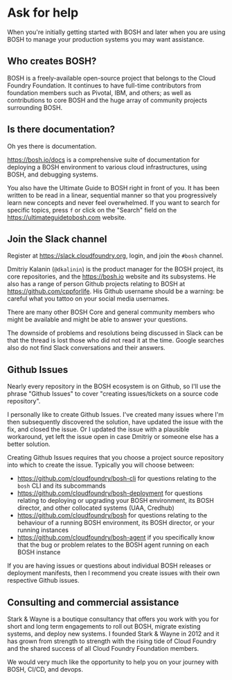 # Ask for help

When you're initially getting started with BOSH and later when you are using BOSH to manage your production systems you may want assistance.

## Who creates BOSH?

BOSH is a freely-available open-source project that belongs to the Cloud Foundry Foundation. It continues to have full-time contributors from foundation members such as Pivotal, IBM, and others; as well as contributions to core BOSH and the huge array of community projects surrounding BOSH.

## Is there documentation?

Oh yes there is documentation.

https://bosh.io/docs is a comprehensive suite of documentation for deploying a BOSH environment to various cloud infrastructures, using BOSH, and debugging systems.

You also have the Ultimate Guide to BOSH right in front of you. It has been written to be read in a linear, sequential manner so that you progressively learn new concepts and never feel overwhelmed. If you want to search for specific topics, press `f` or click on the "Search" field on the https://ultimateguidetobosh.com website.

## Join the Slack channel

Register at https://slack.cloudfoundry.org, login, and join the `#bosh` channel.

Dmitriy Kalanin (`@dkalinin`) is the product manager for the BOSH project, its core repositories, and the https://bosh.io website and its subsystems. He also has a range of person Github projects relating to BOSH at https://github.com/cppforlife. His Github username should be a warning: be careful what you tattoo on your social media usernames.

There are many other BOSH Core and general community members who might be available and might be able to answer your questions.

The downside of problems and resolutions being discussed in Slack can be that the thread is lost those who did not read it at the time. Google searches also do not find Slack conversations and their answers.

## Github Issues

Nearly every repository in the BOSH ecosystem is on Github, so I'll use the phrase "Github Issues" to cover "creating issues/tickets on a source code repository".

I personally like to create Github Issues. I've created many issues where I'm then subsequently discovered the solution, have updated the issue with the fix, and closed the issue. Or I updated the issue with a plausible workaround, yet left the issue open in case Dmitriy or someone else has a better solution.

Creating Github Issues requires that you choose a project source repository into which to create the issue. Typically you will choose between:

* https://github.com/cloudfoundry/bosh-cli for questions relating to the `bosh` CLI and its subcommands
* https://github.com/cloudfoundry/bosh-deployment for questions relating to deploying or upgrading your BOSH environment, its BOSH director, and other collocated systems (UAA, Credhub)
* https://github.com/cloudfoundry/bosh for questions relating to the behaviour of a running BOSH environment, its BOSH director, or your running instances
* https://github.com/cloudfoundry/bosh-agent if you specifically know that the bug or problem relates to the BOSH agent running on each BOSH instance

If you are having issues or questions about individual BOSH releases or deployment manifests, then I recommend you create issues with their own respective Github issues.

## Consulting and commercial assistance

Stark & Wayne is a boutique consultancy that offers you work with you for short and long term engagements to roll out BOSH, migrate existing systems, and deploy new systems. I founded Stark & Wayne in 2012 and it has grown from strength to strength with the rising tide of Cloud Foundry and the shared success of all Cloud Foundry Foundation members.

We would very much like the opportunity to help you on your journey with BOSH, CI/CD, and devops.
